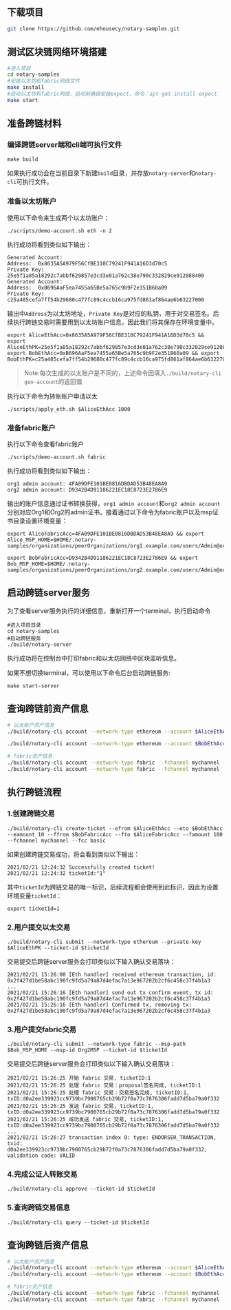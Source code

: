 ## 下载项目

```bash
git clone https://github.com/ehousecy/notary-samples.git
```

## 测试区块链网络环境搭建

```bash
#进入项目
cd notary-samples
#安装以太坊和fabric网络文件
make install
#启动以太坊和fabric网络，启动前确保安装expect，命令：apt-get install expect
make start
```

## 准备跨链材料

### 编译跨链server端和cli端可执行文件

```shell
make build
```

如果执行成功会在当前目录下新建`build`目录，并存放`notary-server`和`notary-cli`可执行文件。

### 准备以太坊账户

使用以下命令来生成两个以太坊账户：

```shell
./scripts/demo-account.sh eth -n 2
```

执行成功将看到类似如下输出：

```shell
Generated Account:
Address:  0x8635A5A979F56CfBE310C79241F941A16D3d70c5
Private Key:  25e5f1a85a18292c7abbf629857e3cd3e01a762c38e790c332829ce912088400
Generated Account:
Address:  0xB696AaF5ea7455a65Be5a765c9b9F2e351B60a09
Private Key:  c25a485cefa7ff54b29680c477fc89c4ccb16ca975fd861af864ae6b63227000
```

输出中`Address`为以太坊地址，`Private Key`是对应的私钥，用于对交易签名。后续执行跨链交易时需要用到以太坊账户信息，因此我们将其保存在环境变量中。

```shell
export AliceEthAcc=0x8635A5A979F56CfBE310C79241F941A16D3d70c5 && export AliceEthPK=25e5f1a85a18292c7abbf629857e3cd3e01a762c38e790c332829ce912088400
export BobEthAcc=0xB696AaF5ea7455a65Be5a765c9b9F2e351B60a09 && export BobEthPK=c25a485cefa7ff54b29680c477fc89c4ccb16ca975fd861af864ae6b63227000
```

> Note:每次生成的以太账户是不同的，上述命令因填入`./build/notary-cli gen-account`的返回值

执行以下命令为转账账户申请以太

```shell
./scripts/apply_eth.sh $AliceEthAcc 1000
```

### 准备fabric账户

执行以下命令查看fabric账户

```shell
./scripts/demo-account.sh fabric
```

执行成功将看到类似如下输出：

```shell
org1 admin account: 4FA09DFE101BE0816DBDAD53B48EA8A9
org2 admin account: D9342B4D91186221EC18C8723E2786E9
```

输出的账户信息通过证书转换获得，`org1 admin account`和`org2 admin account`分别对应Org1和Org2的admin证书。接着通过以下命令为fabric账户以及msp证书目录设置环境变量：

```shell
export AliceFabricAcc=4FA09DFE101BE0816DBDAD53B48EA8A9 && export Alice_MSP_HOME=$HOME/.notary-samples/organizations/peerOrganizations/org1.example.com/users/Admin@org1.example.com/msp

export BobFabricAcc=D9342B4D91186221EC18C8723E2786E9 && export Bob_MSP_HOME=$HOME/.notary-samples/organizations/peerOrganizations/org2.example.com/users/Admin@org2.example.com/msp
```

## 启动跨链server服务

为了查看server服务执行的详细信息，重新打开一个terminal，执行启动命令

```shell
#进入项目目录
cd notary-samples
#启动跨链服务
./build/notary-server
```

执行成功将在控制台中打印fabric和以太坊网络中区块监听信息。

如果不想切换terminal，可以使用以下命令后台启动跨链服务:

```shell
make start-server
```

## 查询跨链前资产信息

```bash
# 以太账户资产信息
./build/notary-cli account --network-type ethereum --account $AliceEthAcc

./build/notary-cli account --network-type ethereum --account $BobEthAcc

# fabric资产信息
./build/notary-cli account --network-type fabric --fchannel mychannel --fcc basic --account $AliceFabricAcc
./build/notary-cli account --network-type fabric --fchannel mychannel --fcc basic --account $BobFabricAcc
```

## 执行跨链流程

### 1.创建跨链交易

```shell
./build/notary-cli create-ticket --efrom $AliceEthAcc --eto $BobEthAcc --eamount 10 --ffrom $BobFabricAcc --fto $AliceFabricAcc --famount 100 --fchannel mychannel --fcc basic
```

如果创建跨链交易成功，将会看到类似以下输出：

```shell
2021/02/21 12:24:32 Successfully created ticket!
2021/02/21 12:24:32 ticketId:"1"
```

其中`ticketId`为跨链交易的唯一标识，后续流程都会使用到此标识，因此为设置环境变量`ticketId`：

```shell
export ticketId=1
```

### 2.用户提交以太交易

```shell
./build/notary-cli submit --network-type ethereum --private-key $AliceEthPK --ticket-id $ticketId
```

交易提交后跨链server服务会打印类似以下输入确认交易落块：

```shell
2021/02/21 15:26:00 [Eth handler] received ethereum transaction, id: 0x2f427d1be58abc190fc9fd5a79a87d4efac7a13e967202b2cf6c458c37f4b1a3
...
2021/02/21 15:26:16 [Eth handler] send out tx confirm event, tx id: 0x2f427d1be58abc190fc9fd5a79a87d4efac7a13e967202b2cf6c458c37f4b1a3
2021/02/21 15:26:16 [Eth handler] Confirmed tx, removing tx: 0x2f427d1be58abc190fc9fd5a79a87d4efac7a13e967202b2cf6c458c37f4b1a3
```

### 3.用户提交fabric交易

```shell
./build/notary-cli submit --network-type fabric --msp-path $Bob_MSP_HOME --msp-id Org2MSP --ticket-id $ticketId
```

交易提交后跨链server服务会打印类似以下输入确认交易落块：

```shell
2021/02/21 15:26:25 开始 fabric 交易, ticketID:1
2021/02/21 15:26:25 处理 fabric 交易：proposal签名完成, ticketID:1
2021/02/21 15:26:25 处理 fabric 交易：交易签名完成, ticketID:1, txID:d0a2ee339923cc9739bc7900765cb29b72f0a73c7876306fadd7d5ba79a0f332
2021/02/21 15:26:25 发送 fabric 交易, ticketID:1, txID:d0a2ee339923cc9739bc7900765cb29b72f0a73c7876306fadd7d5ba79a0f332
2021/02/21 15:26:25 成功发送 fabric 交易, ticketID:1, txID:d0a2ee339923cc9739bc7900765cb29b72f0a73c7876306fadd7d5ba79a0f332
...
2021/02/21 15:26:27 transaction index 0: type: ENDORSER_TRANSACTION, txid: d0a2ee339923cc9739bc7900765cb29b72f0a73c7876306fadd7d5ba79a0f332, validation code: VALID
```

### 4.完成公证人转账交易

```shell
./build/notary-cli approve --ticket-id $ticketId
```

### 5.查询跨链交易信息

```shell
./build/notary-cli query --ticket-id $ticketId
```

## 查询跨链后资产信息

```bash
# 以太账户资产信息
./build/notary-cli account --network-type ethereum --account $AliceEthAcc
./build/notary-cli account --network-type ethereum --account $BobEthAcc

# fabric资产信息
./build/notary-cli account --network-type fabric --fchannel mychannel --fcc basic --account $AliceFabricAcc
./build/notary-cli account --network-type fabric --fchannel mychannel --fcc basic --account $BobFabricAcc
```

